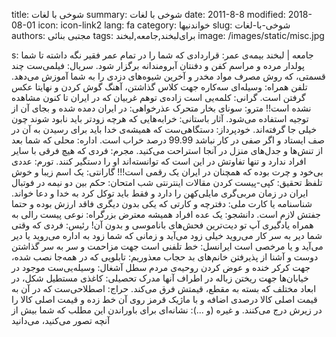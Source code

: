 title: شوخی با لغات
summary: شوخی با لغات
date: 2011-8-8
modified: 2018-08-01
icon:  icon-link2
lang: fa
category: خواندنیها
slug: شوخی-با-لغات
authors: مجتبی بنائی
tags: برای‌لبخند,جامعه,لبخند
image: /images/static/misc.jpg

s: جامعه | لبخند بیمه‌ی عمر: قراردادی که شما را در تمام عمر فقیر نگه داشته تا شما پولدار مرده و مراسم کفن و دفنتان آبرومندانه برگزار شود.  سریال: فیلمی‌ست چند قسمتی، که روش مصرف مواد مخدر و آخرین شیوه‌های دزدی را به شما آموزش می‌دهد.  تلفن همراه: وسیله‌ای سه‌کاره جهت کلاس گذاشتن، آهنگ گوش کردن و نهایتا‍ عکس گرفتن است.  گرانی: کلمه‌یی است زاده‌ی توهم غربیان که در ایران تا کنون مشاهده نشده است!!  مترو: سونای بخار متحرک  عذرخواهی: در ایران دمده شده و بجای آن از توجیه استفاده می‌شود.  آثار باستانی: خرابه‌هایی که هرچه زودتر باید نابود شوند چون خیلی جا گرفته‌اند.  خودپرداز: دستگاهی‌ست که همیشه‌ی خدا باید برای رسیدن به آن در صف ایستاد و اگر صفی در کار نباشد 99.99 درصد خراب است.  اداره: محلی که شما بعد از تنش‌ها و جدل‌های منزل در آنجا استراحت می‌کنید.  مجرم: فردی که هیچ فرقی با سایر افراد ندارد و تنها تفاوتش در این است که توانسته‌اند او را دستگیر کنند.  تورم: عددی بی‌خود و چرت بوده که همچنان در ایران یک رقمی است!!!  گارانتی: یک اسم زیبا و خوش تلفظ  تحقیق: کپی-پیست کردن مقالات اینترنتی  شب امتحان: حکم بین دو نیمه در فوتبال ایران در زمان مربی‌گری مایلی‌کهن را دارد و فقط باید توکل کرد به خدا و دعا خواند.  شناسنامه یا کارت ملی: دفترچه و کارتی که یکی بدون دیگری فاقد ارزش بوده و حتما جفتش لازم است.  دانشجو: یک عده افراد همیشه معترض  بزرگراه: نوعی پیست رالی به همراه یادگیری آپ تو دیت‌ترین فحش‌های باناموسی و بدون آن!  رئیس: فردی که وقتی شما دیر به سر کار می‌روید خیلی زود می‌آید و زمانی که شما زود به اداره می‌روید یا دیر می‌آید و یا مرخصی است  ایرانسل: خط تلفنی است جهت مزاحمت و سر به سر گذاشتن دوست و آشنا  از پذیرفتن خانم‌های بد حجاب معذوریم: تابلویی که در همه‌جا نصب شده، جهت کرکر خنده و عوض کردن روحیه‌ی مردم  سطل آشغال: وسیله‌یی‌ست موجود در خیابان‌ها جهت ریختن زباله در اطراف آنها  مدرک تحصیلی: کاغذی مستطیل شکل، در ابعاد مختلف که بسته به مقطع، قیمتش فرق می‌کند.  حراج: اصطلاحی‌ست که در آن به قیمت اصلی کالا درصدی اضافه و با ماژیک قرمز روی آن خط زده و قیمت اصلی کالا را در زیرش درج می‌کنند.  و غیره (و ...): نشانه‌ای برای باوراندن این مطلب که شما بیش از آنچه تصور می‌کنید، می‌دانید